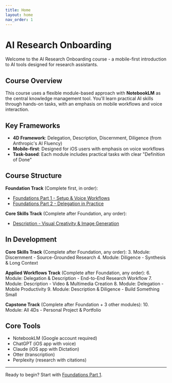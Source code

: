 ```yaml
---
title: Home
layout: home
nav_order: 1
---
```


# AI Research Onboarding

Welcome to the AI Research Onboarding course - a mobile-first introduction to AI tools designed for research assistants.

## Course Overview

This course uses a flexible module-based approach with **NotebookLM** as the central knowledge management tool. You'll learn practical AI skills through hands-on tasks, with an emphasis on mobile workflows and voice interaction.

## Key Frameworks

- **4D Framework**: Delegation, Description, Discernment, Diligence (from Anthropic's AI Fluency)
- **Mobile-first**: Designed for iOS users with emphasis on voice workflows
- **Task-based**: Each module includes practical tasks with clear "Definition of Done"

## Course Structure

**Foundation Track** (Complete first, in order):
- [Foundations Part 1 - Setup & Voice Workflows](foundations-part-1.html)
- [Foundations Part 2 - Delegation in Practice](foundations-part-2.html)

**Core Skills Track** (Complete after Foundation, any order):
- [Description - Visual Creativity & Image Generation](description-visual-creativity-image-generation.html)

## In Development

**Core Skills Track** (Complete after Foundation, any order):
3. Module: Discernment - Source-Grounded Research
4. Module: Diligence - Synthesis & Long Context

**Applied Workflows Track** (Complete after Foundation, any order):
6. Module: Delegation & Description - End-to-End Research Workflow
7. Module: Description - Video & Multimedia Creation
8. Module: Delegation - Mobile Productivity
9. Module: Description & Diligence - Build Something Small

**Capstone Track** (Complete after Foundation + 3 other modules):
10. Module: All 4Ds - Personal Project & Portfolio

## Core Tools

- NotebookLM (Google account required)
- ChatGPT (iOS app with voice)
- Claude (iOS app with Dictation)
- Otter (transcription)
- Perplexity (research with citations)

---

Ready to begin? Start with [Foundations Part 1](foundations-part-1.html).
